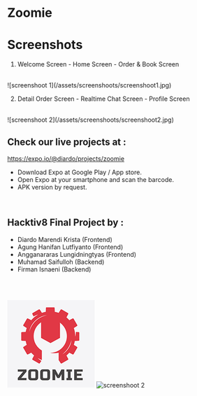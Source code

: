 # Zoomie

# Screenshots
1. Welcome Screen - Home Screen - Order & Book Screen
<br/>
![screenshoot 1](/assets/screenshoots/screenshoot1.jpg)
<br/>

2. Detail Order Screen - Realtime Chat Screen - Profile Screen
<br/>
![screenshoot 2](/assets/screenshoots/screenshoot2.jpg)

<br />

## Check our live projects at :
https://expo.io/@diardo/projects/zoomie

- Download Expo at Google Play / App store.
- Open Expo at your smartphone and scan the barcode.
- APK version by request.

<br />

## Hacktiv8 Final Project by :
- Diardo Marendi Krista (Frontend)
- Agung Hanifan Lutfiyanto (Frontend)
- Angganararas Lungidningtyas (Frontend)
- Muhamad Saifulloh (Backend)
- Firman Isnaeni (Backend)

<br />
<br />


![screenshoot 2](/assets/icon.png)
![screenshoot 2](https://media-exp1.licdn.com/dms/image/C4E0BAQF8H0ymLxDgeA/company-logo_200_200/0/1601967650318?e=2159024400&v=beta&t=0JdmXAA74tPNMgH-fQwsgIQz2YVeMgBhXxlHT2U2wH8)